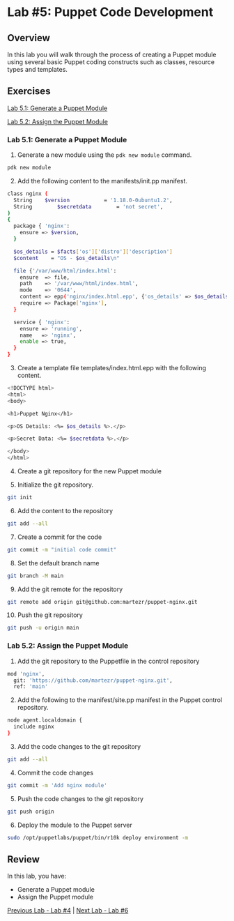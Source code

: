 # Lab #5: Puppet Code Development

## Overview

In this lab you will walk through the process of creating a Puppet module using several basic Puppet coding constructs such as classes, resource types and templates.

## Exercises

[Lab 5.1: Generate a Puppet Module](#lab-51-generate-a-puppet-module)

[Lab 5.2: Assign the Puppet Module](#lab-52-assign-the-puppet-module)

### Lab 5.1: Generate a Puppet Module

1. Generate a new module using the `pdk new module` command.

```bash
pdk new module
```

2. Add the following content to the manifests/init.pp manifest.

```bash
class nginx (
  String	$version           = '1.18.0-0ubuntu1.2',
  String        $secretdata        = 'not secret',
)
{
  package { 'nginx':
    ensure => $version,
  }

  $os_details = $facts['os']['distro']['description']
  $content    = "OS - $os_details\n"

  file {'/var/www/html/index.html':
    ensure  => file,
    path    => '/var/www/html/index.html',
    mode    => '0644',
    content => epp('nginx/index.html.epp', {'os_details' => $os_details,'secretdata' => $secretdata}),
    require => Package['nginx'],
  }

  service { 'nginx':
    ensure => 'running',
    name   => 'nginx',
    enable => true,
  }
}
```

3. Create a template file templates/index.html.epp with the following content.

```bash
<!DOCTYPE html>
<html>
<body>

<h1>Puppet Nginx</h1>

<p>OS Details: <%= $os_details %>.</p>

<p>Secret Data: <%= $secretdata %>.</p>

</body>
</html>
```

4. Create a git repository for the new Puppet module

5. Initialize the git repository.

```bash
git init
```

6. Add the content to the repository

```bash
git add --all
```

7. Create a commit for the code

```bash
git commit -m "initial code commit"
```

8. Set the default branch name

```bash
git branch -M main
```

9. Add the git remote for the repository

```bash
git remote add origin git@github.com:martezr/puppet-nginx.git
```

10. Push the git repository

```bash
git push -u origin main
```

### Lab 5.2: Assign the Puppet Module

1. Add the git repository to the Puppetfile in the control repository

```bash
mod 'nginx',
  git: 'https://github.com/martezr/puppet-nginx.git',
  ref: 'main'
```

2. Add the following to the manifest/site.pp manifest in the Puppet control repository.

```bash
node agent.localdomain {
  include nginx
}
```

3. Add the code changes to the git repository

```bash
git add --all
```

4. Commit the code changes

```bash
git commit -m 'Add nginx module'
```

5. Push the code changes to the git repository

```bash
git push origin
```

6. Deploy the module to the Puppet server

```bash
sudo /opt/puppetlabs/puppet/bin/r10k deploy environment -m
```

## Review

In this lab, you have:

+ Generate a Puppet module
+ Assign the Puppet module

[Previous Lab - Lab #4](./04-installing-puppet-agents.md)  |  [Next Lab - Lab #6](./06-using-puppet-forge-modules.md)
